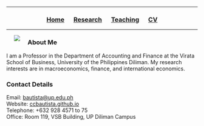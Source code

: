 <hr>
  <h3> 
      <p align="center"> 
          <a href="https://ccbautista.github.io/">Home</a> &emsp;
          <a href="https://ccbautista.github.io/research">Research</a> &emsp; 
          <a href="https://ccbautista.github.io/teaching">Teaching</a> &emsp; 
          <a href="https://drive.google.com/file/d/1Iopc_TrXDKz79ofbDGWxYiX8aaP9EgEH/view">CV</a>
      </p>
  </h3>
<hr>
   
<img src="https://ccbautista.github.io/ccbautista_pic.jpg" align="left" hspace="20"/> 

<h3> 
    About Me
</h3>
<p>
    I am a Professor in the Department of Accounting and Finance at the Virata School of Business, University of the Philippines Diliman. My research interests are in 
    macroeconomics, finance, and international economics.
</p>
<h3> 
    Contact Details
</h3>
<p>
    Email: <a href="mailto:bautista@up.edu.ph">bautista@up.edu.ph</a><br>
    Website: <a href="https://ccbautista.github.io/">ccbautista.github.io</a><br>
    Telephone: +632 928 4571 to 75<br>
    Office: Room 119, VSB Building, UP Diliman Campus
</p>


